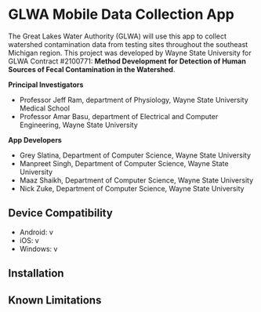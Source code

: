# GLWA Mobile Data Collection App

The Great Lakes Water Authority (GLWA) will use this app to collect watershed contamination data from testing sites throughout the southeast Michigan region. 
This project was developed by Wayne State University for GLWA Contract #2100771: **Method Development for Detection of Human Sources of Fecal Contamination in the Watershed**.

**Principal Investigators**
- Professor Jeff Ram, department of Physiology, Wayne State University Medical School
- Professor Amar Basu, department of Electrical and Computer Engineering, Wayne State University

**App Developers**
* Grey Slatina, Department of Computer Science, Wayne State University
* Manpreet Singh, Department of Computer Science, Wayne State University
* Maaz Shaikh, Department of Computer Science, Wayne State University
* Nick Zuke, Department of Computer Science, Wayne State University


## Device Compatibility
* Android: v
* iOS: v
* Windows: v 

## Installation


## Known Limitations
